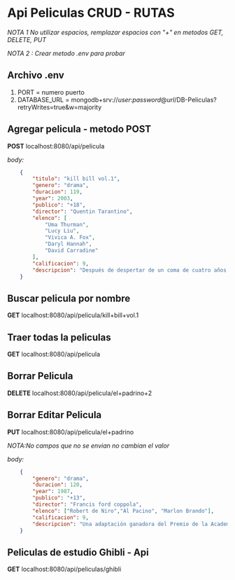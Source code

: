 # Api Peliculas CRUD - RUTAS

*NOTA 1 No utilizar espacios, remplazar espacios con "+" en metodos GET, DELETE, PUT*

*NOTA 2 : Crear metodo .env para probar* 

Archivo .env
------------------
1. PORT = numero puerto
2. DATABASE_URL = mongodb+srv://*user*:*password*@*url*/DB-Peliculas?retryWrites=true&w=majority


## Agregar pelicula - metodo POST 

**POST** localhost:8080/api/pelicula

*body:*
```JSON
    {
        "titulo": "kill bill vol.1",
        "genero": "drama",
        "duracion": 119,
        "year": 2003,
        "publico": "+18",
        "director": "Quentin Tarantino",
        "elenco": [
            "Uma Thurman",
            "Lucy Liu",
            "Vivica A. Fox",
            "Daryl Hannah",
            "David Carradine"
        ],
        "calificacion": 9,
        "descripcion": "Después de despertar de un coma de cuatro años, un ex asesino se vengó del equipo de asesinos que la traicionaron.",
    }
```

## Buscar pelicula por nombre

**GET** localhost:8080/api/pelicula/kill+bill+vol.1

## Traer todas la peliculas

**GET** localhost:8080/api/pelicula

## Borrar Pelicula

**DELETE** localhost:8080/api/pelicula/el+padrino+2

## Borrar Editar Pelicula 

**PUT** localhost:8080/api/pelicula/el+padrino

*NOTA:No campos que no se envian no cambian el valor*

*body:*
```JSON
    {
        "genero": "drama",
        "duracion": 120,
        "year": 1987,
        "publico": "+13",
        "director": "Francis ford coppola",
        "elenco": ["Robert de Niro","Al Pacino", "Marlon Brando"],
        "calificacion": 9,
        "descripcion": "Una adaptación ganadora del Premio de la Academia, de la novela de Mario Puzo acerca de la familia"
    }
```

## Peliculas de estudio Ghibli - Api 

**GET** localhost:8080/api/peliculas/ghibli

